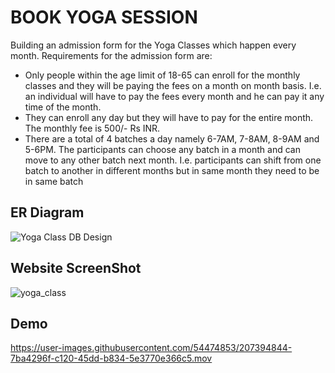 # BOOK YOGA SESSION

Building an admission form for the Yoga Classes which happen every month.
Requirements for the admission form are:
- Only people within the age limit of 18-65 can enroll for the monthly classes and they will
be paying the fees on a month on month basis. I.e. an individual will have to pay the fees
every month and he can pay it any time of the month.
- They can enroll any day but they will have to pay for the entire month. The monthly fee is
500/- Rs INR.
- There are a total of 4 batches a day namely 6-7AM, 7-8AM, 8-9AM and 5-6PM. The
participants can choose any batch in a month and can move to any other batch next
month. I.e. participants can shift from one batch to another in different months but in same month they need to be in same batch

## ER Diagram

![Yoga Class DB Design](https://user-images.githubusercontent.com/54474853/207394687-6079d79c-b6cb-438e-b821-7b289eb1739f.png)

## Website ScreenShot

![yoga_class](https://user-images.githubusercontent.com/54474853/207394800-2c818cee-6279-439c-803a-cffcf1b7b3ce.png)

## Demo

https://user-images.githubusercontent.com/54474853/207394844-7ba4296f-c120-45dd-b834-5e3770e366c5.mov

